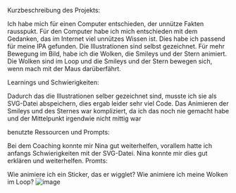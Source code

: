 Kurzbeschreibung des Projekts:

Ich habe mich für einen Computer entschieden, der unnütze Fakten rausspukt. Für den Computer habe ich mich entschieden mit dem Gedanken, das im Internet viel unnützes Wissen ist. Dies habe ich passend für meine IPA gefunden. 
Die Illustrationen sind selbst gezeichnet. Für mehr Bewegung im Bild, habe ich die Wolken, die Smileys und der Stern animiert. Die Wolken sind im Loop und die Smileys und der Stern bewegen sich, wenn mach mit der Maus darüberfährt. 

Learnings und Schwierigkeiten:

Dadurch das die Illustrationen selber gezeichnet sind, musste ich sie als SVG-Datei abspeichern, dies ergab leider sehr viel Code. Das Animieren der Smileys und des Sternes war kompliziert, da ich das noch nie gemacht habe und der Mittelpunkt irgendwie nicht mittig war

benutzte Ressourcen und Prompts:

Bei dem Coaching konnte mir Nina gut weiterhelfen, vorallem hatte ich anfangs Schwierigkeiten mit der SVG-Datei. Nina konnte mir dies gut erklären und weiterhelfen. 
Promts: 

Wie animiere ich ein Sticker, das er wigglet?
Wie animiere ich meine Wolken im Loop?
![image](https://github.com/user-attachments/assets/41f145a4-553f-4826-a28c-1151fd0d07aa)
